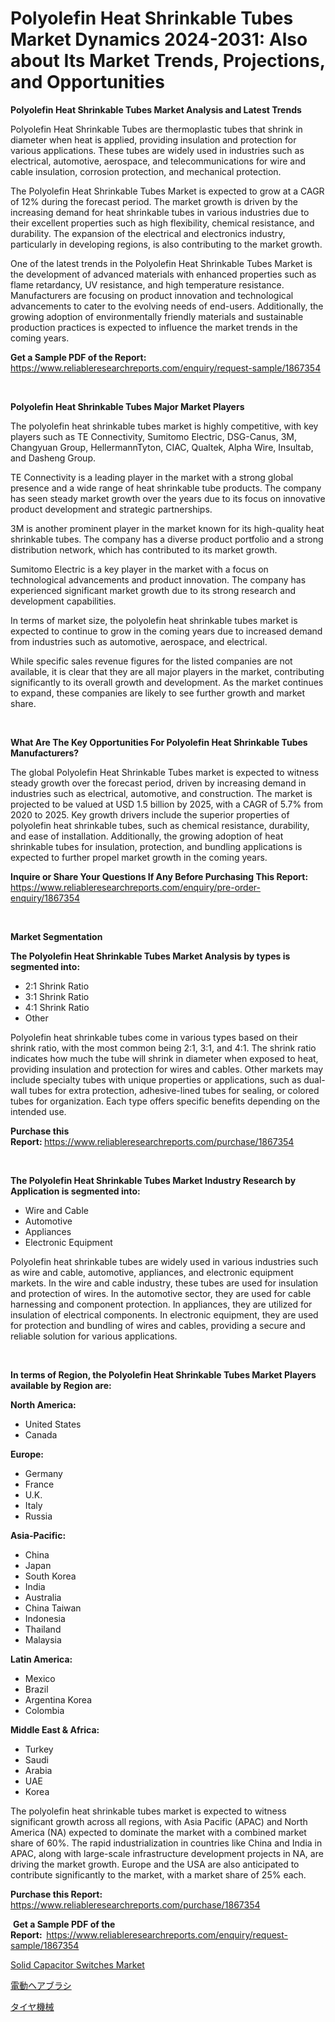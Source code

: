 <p><h1>Polyolefin Heat Shrinkable Tubes Market Dynamics 2024-2031: Also about Its Market Trends, Projections, and Opportunities</h1></p><p><strong>Polyolefin Heat Shrinkable Tubes Market Analysis and Latest Trends</strong></p>
<p><p>Polyolefin Heat Shrinkable Tubes are thermoplastic tubes that shrink in diameter when heat is applied, providing insulation and protection for various applications. These tubes are widely used in industries such as electrical, automotive, aerospace, and telecommunications for wire and cable insulation, corrosion protection, and mechanical protection.</p><p>The Polyolefin Heat Shrinkable Tubes Market is expected to grow at a CAGR of 12% during the forecast period. The market growth is driven by the increasing demand for heat shrinkable tubes in various industries due to their excellent properties such as high flexibility, chemical resistance, and durability. The expansion of the electrical and electronics industry, particularly in developing regions, is also contributing to the market growth.</p><p>One of the latest trends in the Polyolefin Heat Shrinkable Tubes Market is the development of advanced materials with enhanced properties such as flame retardancy, UV resistance, and high temperature resistance. Manufacturers are focusing on product innovation and technological advancements to cater to the evolving needs of end-users. Additionally, the growing adoption of environmentally friendly materials and sustainable production practices is expected to influence the market trends in the coming years.</p></p>
<p><strong>Get a Sample PDF of the Report:&nbsp;</strong> <a href="https://www.reliableresearchreports.com/enquiry/request-sample/1867354">https://www.reliableresearchreports.com/enquiry/request-sample/1867354</a></p>
<p>&nbsp;</p>
<p><strong>Polyolefin Heat Shrinkable Tubes Major Market Players</strong></p>
<p><p>The polyolefin heat shrinkable tubes market is highly competitive, with key players such as TE Connectivity, Sumitomo Electric, DSG-Canus, 3M, Changyuan Group, HellermannTyton, CIAC, Qualtek, Alpha Wire, Insultab, and Dasheng Group.</p><p>TE Connectivity is a leading player in the market with a strong global presence and a wide range of heat shrinkable tube products. The company has seen steady market growth over the years due to its focus on innovative product development and strategic partnerships.</p><p>3M is another prominent player in the market known for its high-quality heat shrinkable tubes. The company has a diverse product portfolio and a strong distribution network, which has contributed to its market growth.</p><p>Sumitomo Electric is a key player in the market with a focus on technological advancements and product innovation. The company has experienced significant market growth due to its strong research and development capabilities.</p><p>In terms of market size, the polyolefin heat shrinkable tubes market is expected to continue to grow in the coming years due to increased demand from industries such as automotive, aerospace, and electrical.</p><p>While specific sales revenue figures for the listed companies are not available, it is clear that they are all major players in the market, contributing significantly to its overall growth and development. As the market continues to expand, these companies are likely to see further growth and market share.</p></p>
<p>&nbsp;</p>
<p><strong>What Are The Key Opportunities For Polyolefin Heat Shrinkable Tubes Manufacturers?</strong></p>
<p><p>The global Polyolefin Heat Shrinkable Tubes market is expected to witness steady growth over the forecast period, driven by increasing demand in industries such as electrical, automotive, and construction. The market is projected to be valued at USD 1.5 billion by 2025, with a CAGR of 5.7% from 2020 to 2025. Key growth drivers include the superior properties of polyolefin heat shrinkable tubes, such as chemical resistance, durability, and ease of installation. Additionally, the growing adoption of heat shrinkable tubes for insulation, protection, and bundling applications is expected to further propel market growth in the coming years.</p></p>
<p><strong>Inquire or Share Your Questions If Any Before Purchasing This Report:</strong> <a href="https://www.reliableresearchreports.com/enquiry/pre-order-enquiry/1867354">https://www.reliableresearchreports.com/enquiry/pre-order-enquiry/1867354</a></p>
<p>&nbsp;</p>
<p><strong>Market Segmentation</strong></p>
<p><strong>The Polyolefin Heat Shrinkable Tubes Market Analysis by types is segmented into:</strong></p>
<p><ul><li>2:1 Shrink Ratio</li><li>3:1 Shrink Ratio</li><li>4:1 Shrink Ratio</li><li>Other</li></ul></p>
<p><p>Polyolefin heat shrinkable tubes come in various types based on their shrink ratio, with the most common being 2:1, 3:1, and 4:1. The shrink ratio indicates how much the tube will shrink in diameter when exposed to heat, providing insulation and protection for wires and cables. Other markets may include specialty tubes with unique properties or applications, such as dual-wall tubes for extra protection, adhesive-lined tubes for sealing, or colored tubes for organization. Each type offers specific benefits depending on the intended use.</p></p>
<p><strong>Purchase this Report:&nbsp;</strong><a href="https://www.reliableresearchreports.com/purchase/1867354">https://www.reliableresearchreports.com/purchase/1867354</a></p>
<p>&nbsp;</p>
<p><strong>The Polyolefin Heat Shrinkable Tubes Market Industry Research by Application is segmented into:</strong></p>
<p><ul><li>Wire and Cable</li><li>Automotive</li><li>Appliances</li><li>Electronic Equipment</li></ul></p>
<p><p>Polyolefin heat shrinkable tubes are widely used in various industries such as wire and cable, automotive, appliances, and electronic equipment markets. In the wire and cable industry, these tubes are used for insulation and protection of wires. In the automotive sector, they are used for cable harnessing and component protection. In appliances, they are utilized for insulation of electrical components. In electronic equipment, they are used for protection and bundling of wires and cables, providing a secure and reliable solution for various applications.</p></p>
<p>&nbsp;</p>
<p><strong>In terms of Region, the Polyolefin Heat Shrinkable Tubes Market Players available by Region are:</strong></p>
<p>
    <p> <strong> North America: </strong>
        <ul>
            <li>United States</li>
            <li>Canada</li>
        </ul>
        </p> 
    <p> <strong> Europe: </strong>
        <ul>
            <li>Germany</li>
            <li>France</li>
            <li>U.K.</li>
            <li>Italy</li>
            <li>Russia</li>
        </ul>
        </p> 
    <p> <strong> Asia-Pacific: </strong>
        <ul>
            <li>China</li>
            <li>Japan</li>
            <li>South Korea</li>
            <li>India</li>
            <li>Australia</li>
            <li>China Taiwan</li>
            <li>Indonesia</li>
            <li>Thailand</li>
            <li>Malaysia</li>
        </ul>
        </p> 
    <p> <strong> Latin America: </strong>
        <ul>
            <li>Mexico</li>
            <li>Brazil</li>
            <li>Argentina Korea</li>
            <li>Colombia</li>
        </ul>
        </p> 
    <p> <strong> Middle East & Africa: </strong>
        <ul>
            <li>Turkey</li>
            <li>Saudi</li>
            <li>Arabia</li>
            <li>UAE</li>
            <li>Korea</li>
        </ul>
    </p>
    </p>
<p><p>The polyolefin heat shrinkable tubes market is expected to witness significant growth across all regions, with Asia Pacific (APAC) and North America (NA) expected to dominate the market with a combined market share of 60%. The rapid industrialization in countries like China and India in APAC, along with large-scale infrastructure development projects in NA, are driving the market growth. Europe and the USA are also anticipated to contribute significantly to the market, with a market share of 25% each.</p></p>
<p><strong>Purchase this Report: </strong><a href="https://www.reliableresearchreports.com/purchase/1867354">https://www.reliableresearchreports.com/purchase/1867354</a></p>
<p>&nbsp;<strong>Get a Sample PDF of the Report:&nbsp;&nbsp;</strong><a href="https://www.reliableresearchreports.com/enquiry/request-sample/1867354">https://www.reliableresearchreports.com/enquiry/request-sample/1867354</a></p>
<p><strong></strong></p>
<p><p><a href="https://iodized-pantydraco-05c.notion.site/Solid-Capacitor-Switches-Market-Offers-Provide-Insightful-Data-for-the-Time-Period-from-2024-to-2031-1f98079b6dd84cf3b4cd1d37b78813b7">Solid Capacitor Switches Market</a></p><p><a href="https://medium.com/@alyle7648/%E9%9B%BB%E5%8B%95%E3%83%98%E3%82%A2%E3%83%96%E3%83%A9%E3%82%B7%E5%B8%82%E5%A0%B4-%E5%B8%82%E5%A0%B4cagr-%E5%B8%82%E5%A0%B4%E3%83%88%E3%83%AC%E3%83%B3%E3%83%89-%E3%81%8A%E3%82%88%E3%81%B3%E6%88%90%E9%95%B7%E6%88%A6%E7%95%A5%E3%81%AB%E9%96%A2%E3%81%99%E3%82%8Binsights-c1715530ed23">電動ヘアブラシ</a></p><p><a href="https://medium.com/@abdielkilback/%E3%82%BF%E3%82%A4%E3%83%A4%E6%A9%9F%E6%A2%B0%E5%B8%82%E5%A0%B4%E5%88%86%E6%9E%90-%E3%81%9D%E3%81%AEcagr-%E5%B8%82%E5%A0%B4%E3%82%BB%E3%82%B0%E3%83%A1%E3%83%B3%E3%83%86%E3%83%BC%E3%82%B7%E3%83%A7%E3%83%B3-%E3%81%8A%E3%82%88%E3%81%B3%E3%82%B0%E3%83%AD%E3%83%BC%E3%83%90%E3%83%AB%E7%94%A3%E6%A5%AD%E6%A6%82%E8%A6%81-d2914cd27971">タイヤ機械</a></p></p>